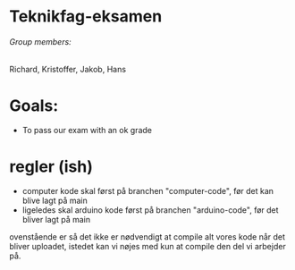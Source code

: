 # Teknikfag-eksamen

###### Group members:
Richard, Kristoffer, Jakob, Hans

# Goals:
* To pass our exam with an ok grade



# regler (ish)

* computer kode skal først på branchen "computer-code", før det kan blive lagt på main
* ligeledes skal arduino kode først på branchen "arduino-code", før det bliver lagt på main

ovenstående er så det ikke er nødvendigt at compile alt vores kode når det bliver uploadet, istedet kan vi nøjes med kun at compile den del vi arbejder på.
